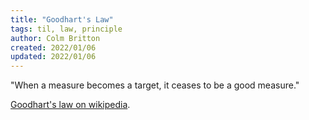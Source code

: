 ```yaml
---
title: "Goodhart's Law"
tags: til, law, principle
author: Colm Britton
created: 2022/01/06
updated: 2022/01/06
---
```


"When a measure becomes a target, it ceases to be a good measure."

[Goodhart's law on wikipedia](https://en.wikipedia.org/wiki/Goodhart%27s_law).
